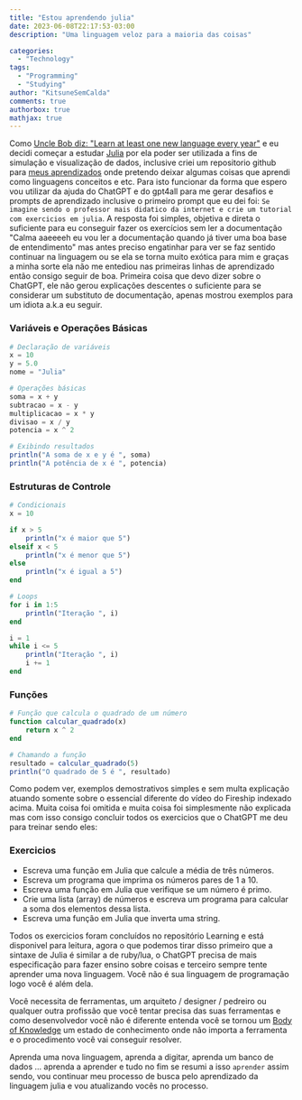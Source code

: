 ```yaml
---
title: "Estou aprendendo julia"
date: 2023-06-08T22:17:53-03:00
description: "Uma linguagem veloz para a maioria das coisas"

categories:
  - "Technology"
tags:
  - "Programming"
  - "Studying"
author: "KitsuneSemCalda"
comments: true
authorbox: true
mathjax: true
---
```


Como [Uncle Bob diz: "Learn at least one new language every year"](https://blog.cleancoder.com/uncle-bob/2016/09/01/TheLurn.html) e eu decidi começar a estudar [Julia](https://www.youtube.com/watch?v=JYs_94znYy0&t=23s&ab_channel=Fireship) por ela poder ser utilizada a fins de simulação e visualização de dados, inclusive criei um repositorio github para [meus aprendizados](https://github.com/KitsuneSemCalda/Learning) onde pretendo deixar algumas coisas que aprendi como linguagens conceitos e etc. Para isto funcionar da forma que espero vou utilizar da ajuda do ChatGPT e do gpt4all para me gerar desafios e prompts de aprendizado inclusive o primeiro prompt que eu dei foi: `Se imagine sendo o professor mais didatico da internet e crie um tutorial com exercicios em julia`.
A resposta foi simples, objetiva e direta o suficiente para eu conseguir fazer os exercícios sem ler a documentação "Calma aaeeeeh eu vou ler a documentação quando já tiver uma boa base de entendimento" mas antes preciso engatinhar para ver se faz sentido continuar na linguagem ou se ela se torna muito exótica para mim e graças a minha sorte ela não me entediou nas primeiras linhas de aprendizado então consigo seguir de boa.
Primeira coisa que devo dizer sobre o ChatGPT, ele não gerou explicações descentes o suficiente para se considerar um substituto de documentação, apenas mostrou exemplos para um idiota a.k.a eu seguir.

### Variáveis e Operações Básicas
```julia
# Declaração de variáveis
x = 10
y = 5.0
nome = "Julia"

# Operações básicas
soma = x + y
subtracao = x - y
multiplicacao = x * y
divisao = x / y
potencia = x ^ 2

# Exibindo resultados
println("A soma de x e y é ", soma)
println("A potência de x é ", potencia)
```

### Estruturas de Controle
```julia
# Condicionais
x = 10

if x > 5
    println("x é maior que 5")
elseif x < 5
    println("x é menor que 5")
else
    println("x é igual a 5")
end

# Loops
for i in 1:5
    println("Iteração ", i)
end

i = 1
while i <= 5
    println("Iteração ", i)
    i += 1
end
```

### Funções

```julia
# Função que calcula o quadrado de um número
function calcular_quadrado(x)
    return x ^ 2
end

# Chamando a função
resultado = calcular_quadrado(5)
println("O quadrado de 5 é ", resultado)
```

Como podem ver, exemplos demostrativos simples e sem multa explicação atuando somente sobre o essencial diferente do vídeo do Fireship indexado acima. Muita coisa foi omitida e muita coisa foi simplesmente não explicada mas com isso consigo concluir todos os exercicios que o ChatGPT me deu para treinar sendo eles:

### Exercicios
- Escreva uma função em Julia que calcule a média de três números.
- Escreva um programa que imprima os números pares de 1 a 10.
- Escreva uma função em Julia que verifique se um número é primo.
- Crie uma lista (array) de números e escreva um programa para calcular a soma dos elementos dessa lista.
- Escreva uma função em Julia que inverta uma string.

Todos os exercicios foram concluídos no repositório Learning e está disponivel para leitura, agora o que podemos tirar disso primeiro que a sintaxe de Julia é similar a de ruby/lua, o ChatGPT precisa de mais especificação para fazer ensino sobre coisas e terceiro sempre tente aprender uma nova linguagem. Você não é sua linguagem de programação logo você é além dela.

Você necessita de ferramentas, um arquiteto / designer / pedreiro ou qualquer outra profissão que você tentar precisa das suas ferramentas e como desenvolvedor você não é diferente entenda você se tornou um [Body of Knowledge](https://en.wikipedia.org/wiki/Body_of_knowledge) um estado de conhecimento onde não importa a ferramenta e o procedimento você vai conseguir resolver.

Aprenda uma nova linguagem, aprenda a digitar, aprenda um banco de dados ... aprenda a aprender e tudo no fim se resumi a isso `aprender` assim sendo, vou continuar meu processo de busca pelo aprendizado da linguagem julia e vou atualizando vocês no processo.
